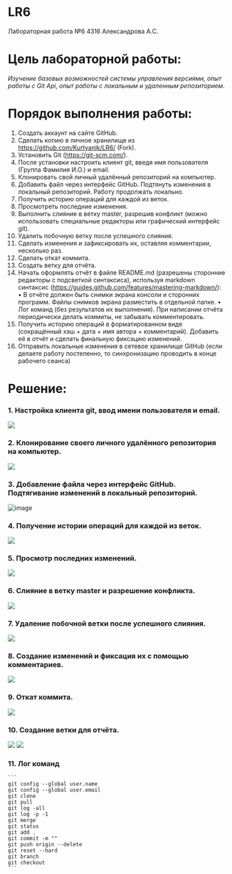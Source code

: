 # LR6
Лабораторная работа №6 4316 Александрова А.С.
# Цель лабораторной работы:
_Изучение базовых возможностей системы управления версиями, опыт работы с Git Api, опыт работы с локальным и удаленным репозиторием._
# Порядок выполнения работы:
1. Создать аккаунт на сайте GitHub.
2. Сделать копию в личное хранилище из https://github.com/Kurtyanik/LR6/ (Fork).
3. Установить Git (https://git-scm.com/).
4. После установки настроить клиент git, введя имя пользователя (Группа Фамилия И.О.) и email.
5. Клонировать свой личный удалённый репозиторий на компьютер.
6. Добавить файл через интерфейс GitHub. Подтянуть изменения в локальный репозиторий.
Работу продолжать локально.
7. Получить историю операций для каждой из веток.
8. Просмотреть последние изменения.
9. Выполнить слияние в ветку master, разрешив конфликт (можно использовать специальные редакторы или графический интерфейс git).
10. Удалить побочную ветку после успешного слияния.
11. Сделать изменения и зафиксировать их, оставляя комментарии, несколько раз.
12. Сделать откат коммита.
13. Создать ветку для отчёта.
14. Начать оформлять отчёт в файле README.md (разрешены сторонние редакторы с подсветкой синтаксиса), используя markdown синтаксис (https://guides.github.com/features/mastering-markdown/):  
• В отчёте должен быть снимки экрана консоли и сторонних программ. Файлы снимков экрана разместить в отдельной папке. 
• Лог команд (без результатов их выполнения).
При написании отчёта периодически делать коммиты, не забывать 
комментировать. 
15. Получить историю операций в форматированном виде (сокращённый хэш + дата + имя автора + комментарий). Добавить её в отчёт и сделать финальную фиксацию изменений.
16. Отправить локальные изменения в сетевое хранилище GitHub (если делаете работу постепенно, то синхронизацию проводить в конце рабочего сеанса)
# Решение:
### 1. Настройка клиента git, ввод имени пользователя и email. 
![](https://github.com/PewPewP/LR6/blob/report/Photos/1.png?raw=true)
### 2. Клонирование своего личного удалённого репозитория на компьютер. 
![](https://github.com/PewPewP/LR6/blob/report/Photos/2.png?raw=true)
### 3. Добавление файла через интерфейс GitHub. Подтягивание изменений в локальный репозиторий. 
![image](https://github.com/user-attachments/assets/43a7fea3-eac6-43fb-9ada-2cf29a25651a)
### 4. Получение истории операций для каждой из веток. 
![](https://github.com/PewPewP/LR6/blob/report/Photos/4.png?raw=true)
### 5. Просмотр последних изменений. 
![](https://github.com/PewPewP/LR6/blob/report/Photos/5.png?raw=true)
### 6. Слияние в ветку master и разрешение конфликта. 
![](https://github.com/PewPewP/LR6/blob/report/Photos/6.png?raw=true)
### 7. Удаление побочной ветки после успешного слияния. 
![](https://github.com/PewPewP/LR6/blob/report/Photos/7.0.png?raw=true)
### 8. Создание изменений и фиксация их с помощью комментариев. 
![](https://github.com/PewPewP/LR6/blob/report/Photos/8.png?raw=true)
### 9. Откат коммита. 
![](https://github.com/PewPewP/LR6/blob/report/Photos/9.1.png?raw=true)
### 10. Создание ветки для отчёта. 
![](https://github.com/PewPewP/LR6/blob/report/Photos/10.0.png?raw=true) 
![](https://github.com/PewPewP/LR6/blob/report/Photos/10.1.png?raw=true)
### 11. Лог команд
    ```
    git config --global user.name
    git config --global user.email
    git clone
    git pull
    git log -all
    git log -p -1
    git merge
    git status
    git add .
    git commit -m ""
    git push origin --delete
    git reset --hard
    git branch
    git checkout
    ```
